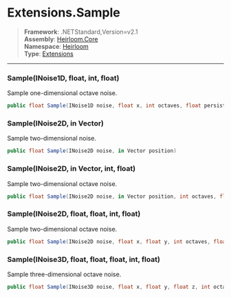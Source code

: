 # Extensions.Sample

> **Framework**: .NETStandard,Version=v2.1  
> **Assembly**: [Heirloom.Core][0]  
> **Namespace**: [Heirloom][0]  
> **Type**: [Extensions][1]

--------------------------------------------------------------------------------

### Sample(INoise1D, float, int, float)

Sample one-dimensional octave noise.

```cs
public float Sample(INoise1D noise, float x, int octaves, float persistence = 0.5)
```

### Sample(INoise2D, in Vector)

Sample two-dimensional noise.

```cs
public float Sample(INoise2D noise, in Vector position)
```

### Sample(INoise2D, in Vector, int, float)

Sample two-dimensional octave noise.

```cs
public float Sample(INoise2D noise, in Vector position, int octaves, float persistence = 0.5)
```

### Sample(INoise2D, float, float, int, float)

Sample two-dimensional octave noise.

```cs
public float Sample(INoise2D noise, float x, float y, int octaves, float persistence = 0.5)
```

### Sample(INoise3D, float, float, float, int, float)

Sample three-dimensional octave noise.

```cs
public float Sample(INoise3D noise, float x, float y, float z, int octaves, float persistence = 0.5)
```

[0]: ../Heirloom.Core.md
[1]: Heirloom.Extensions.md
